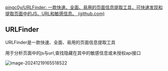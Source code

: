 [pingc0y/URLFinder: 一款快速、全面、易用的页面信息提取工具，可快速发现和提取页面中的JS、URL和敏感信息。 (github.com)](https://github.com/pingc0y/URLFinder)

## URLFinder

URLFinder是一款快速、全面、易用的页面信息提取工具

用于分析页面中的js与url,查找隐藏在其中的敏感信息或未授权api接口

![image-20241219165518522](https://gitee.com/bx33661/image/raw/master/path/image-20241219165518522.png)
